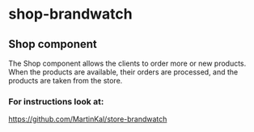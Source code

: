 # shop-brandwatch
## Shop component
The Shop component allows the clients to order more or new products. When the products are
available, their orders are processed, and the products are taken from the store.


### For instructions look at:
https://github.com/MartinKal/store-brandwatch
